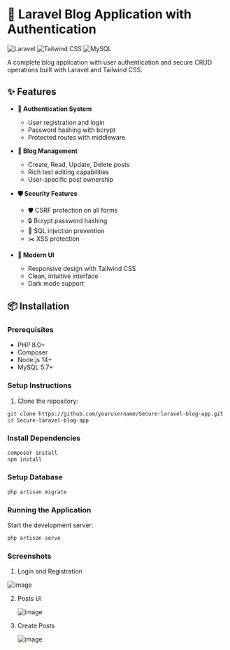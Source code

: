 # 🚀 Laravel Blog Application with Authentication

![Laravel](https://img.shields.io/badge/Laravel-FF2D20?style=for-the-badge&logo=laravel&logoColor=white)
![Tailwind CSS](https://img.shields.io/badge/Tailwind_CSS-38B2AC?style=for-the-badge&logo=tailwind-css&logoColor=white)
![MySQL](https://img.shields.io/badge/MySQL-005C84?style=for-the-badge&logo=mysql&logoColor=white)

A complete blog application with user authentication and secure CRUD operations built with Laravel and Tailwind CSS.

## ✨ Features

- **🔐 Authentication System**
  - User registration and login
  - Password hashing with bcrypt
  - Protected routes with middleware

- **📝 Blog Management**
  - Create, Read, Update, Delete posts
  - Rich text editing capabilities
  - User-specific post ownership

- **🛡️ Security Features**
  - 🛡️ CSRF protection on all forms
  - 🔒 Bcrypt password hashing
  - 🚫 SQL injection prevention
  - ✂️ XSS protection


- **🎨 Modern UI**
  - Responsive design with Tailwind CSS
  - Clean, intuitive interface
  - Dark mode support

## 📦 Installation

### Prerequisites
- PHP 8.0+
- Composer
- Node.js 14+
- MySQL 5.7+

### Setup Instructions

1. Clone the repository:
```bash
git clone https://github.com/yourusername/Secure-laravel-blog-app.git
cd Secure-laravel-blog-app
```

### Install Dependencies
```bash
composer install
npm install
```
### Setup Database
```bash
php artisan migrate
```

### Running the Application
Start the development server:
```bash
php artisan serve
```
### Screenshots
1. Login and Registration
   
  ![image](https://github.com/user-attachments/assets/82950e94-670f-4aa1-8587-945f46268f30)

2. Posts UI
   
   ![image](https://github.com/user-attachments/assets/d9d159c4-5de3-4542-ae24-d51ff445d622)

3. Create Posts
   
   ![image](https://github.com/user-attachments/assets/7270f36a-a8ad-4882-9086-a39e9f123207)


